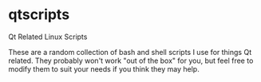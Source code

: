 qtscripts
=========

Qt Related Linux Scripts

These are a random collection of bash and shell scripts I use for things Qt related.  They probably won't work "out of the box" for you, but feel free to modify them to suit your needs if you think they may help.
